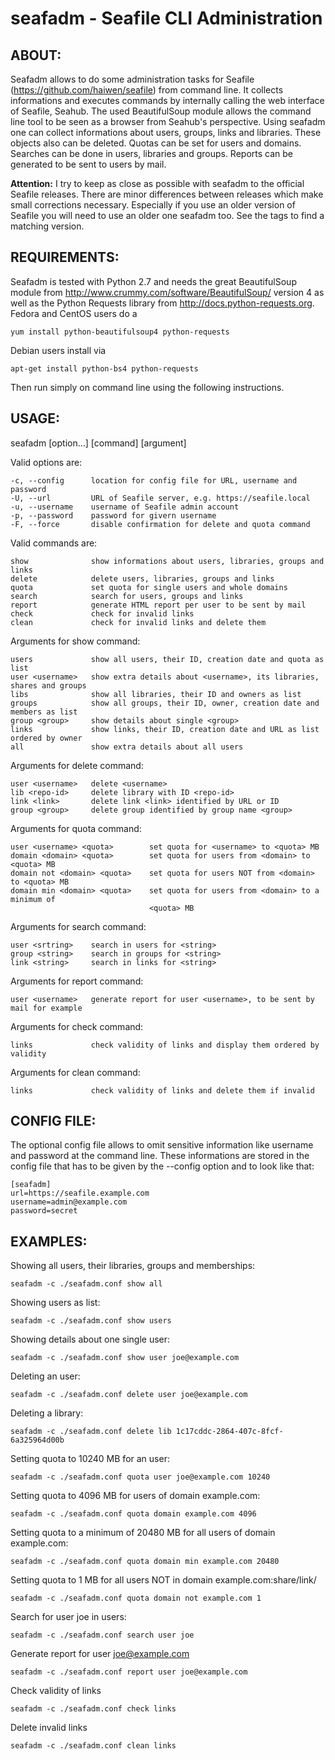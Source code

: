 seafadm - Seafile CLI Administration
====================================

ABOUT:
------

Seafadm allows to do some administration tasks for Seafile (https://github.com/haiwen/seafile) from command line. It collects informations and executes commands by internally calling the web interface of Seafile, Seahub. The used BeautifulSoup module allows the command line tool to be seen as a browser from Seahub's perspective.
Using seafadm one can collect informations about users, groups, links and libraries. These objects also can be deleted. Quotas can be set for users and domains. Searches can be done in users, libraries and groups. Reports can be generated to be sent to users by mail.

**Attention:** I try to keep as close as possible with seafadm to the official Seafile releases. There are minor differences between releases which make small corrections necessary. Especially if you use an older version of Seafile you will need to use an older one seafadm too. See the tags to find a matching version.

REQUIREMENTS:
-------------

Seafadm is tested with Python 2.7 and needs the great BeautifulSoup module from http://www.crummy.com/software/BeautifulSoup/ version 4 as well as the Python Requests library from http://docs.python-requests.org. Fedora and CentOS users do a 

    yum install python-beautifulsoup4 python-requests

Debian users install via

    apt-get install python-bs4 python-requests

Then run simply on command line using the following instructions.

USAGE:
------

seafadm [option...] [command] [argument]

Valid options are:

    -c, --config      location for config file for URL, username and password
    -U, --url         URL of Seafile server, e.g. https://seafile.local
    -u, --username    username of Seafile admin account
    -p, --password    password for givern username
    -F, --force       disable confirmation for delete and quota command

Valid commands are:

    show              show informations about users, libraries, groups and links
    delete            delete users, libraries, groups and links
    quota             set quota for single users and whole domains
    search            search for users, groups and links
    report            generate HTML report per user to be sent by mail
    check             check for invalid links
    clean             check for invalid links and delete them

Arguments for show command:

    users             show all users, their ID, creation date and quota as list
    user <username>   show extra details about <username>, its libraries, shares and groups
    libs              show all libraries, their ID and owners as list
    groups            show all groups, their ID, owner, creation date and members as list
    group <group>     show details about single <group>
    links             show links, their ID, creation date and URL as list ordered by owner 
    all               show extra details about all users

Arguments for delete command:

    user <username>   delete <username>
    lib <repo-id>     delete library with ID <repo-id>
    link <link>       delete link <link> identified by URL or ID
    group <group>     delete group identified by group name <group>

Arguments for quota command:

    user <username> <quota>        set quota for <username> to <quota> MB
    domain <domain> <quota>        set quota for users from <domain> to <quota> MB
    domain not <domain> <quota>    set quota for users NOT from <domain> to <quota> MB
    domain min <domain> <quota>    set quota for users from <domain> to a minimum of
                                   <quota> MB

Arguments for search command:

    user <srtring>    search in users for <string>
    group <string>    search in groups for <string>
    link <string>     search in links for <string>

Arguments for report command:

    user <username>   generate report for user <username>, to be sent by mail for example

Arguments for check command:

    links             check validity of links and display them ordered by validity

Arguments for clean command:

    links             check validity of links and delete them if invalid

CONFIG FILE:
------------

The optional config file allows to omit sensitive information like username and password at the command line. These informations are stored in the config file that has to be given by the --config option and to look like that:

    [seafadm]
    url=https://seafile.example.com
    username=admin@example.com
    password=secret

EXAMPLES:
---------

Showing all users, their libraries, groups and memberships:

    seafadm -c ./seafadm.conf show all

Showing users as list:

    seafadm -c ./seafadm.conf show users

Showing details about one single user:

    seafadm -c ./seafadm.conf show user joe@example.com

Deleting an user:

    seafadm -c ./seafadm.conf delete user joe@example.com

Deleting a library:

    seafadm -c ./seafadm.conf delete lib 1c17cddc-2864-407c-8fcf-6a325964d00b

Setting quota to 10240 MB for an user:

    seafadm -c ./seafadm.conf quota user joe@example.com 10240

Setting quota to 4096 MB for users of domain example.com:

    seafadm -c ./seafadm.conf quota domain example.com 4096

Setting quota to a minimum of 20480 MB for all users of domain example.com:

    seafadm -c ./seafadm.conf quota domain min example.com 20480

Setting quota to 1 MB for all users NOT in domain example.com:share/link/

    seafadm -c ./seafadm.conf quota domain not example.com 1

Search for user joe in users:

    seafadm -c ./seafadm.conf search user joe

Generate report for user joe@example.com

    seafadm -c ./seafadm.conf report user joe@example.com

Check validity of links

    seafadm -c ./seafadm.conf check links

Delete invalid links

    seafadm -c ./seafadm.conf clean links
